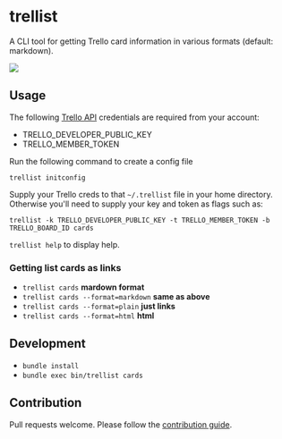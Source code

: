 # trellist

A CLI tool for getting Trello card information in various
formats (default: markdown).

![](https://travis-ci.org/chaserx/trellist.svg?branch=master)

## Usage

The following [Trello API](https://developers.trello.com/) credentials are
required from your account:

- TRELLO_DEVELOPER_PUBLIC_KEY
- TRELLO_MEMBER_TOKEN

Run the following command to create a config file

`trellist initconfig`

Supply your Trello creds to that `~/.trellist` file in your home directory.
Otherwise you'll need to supply your key and token as flags such as:

`trellist -k TRELLO_DEVELOPER_PUBLIC_KEY -t TRELLO_MEMBER_TOKEN -b TRELLO_BOARD_ID cards`

`trellist help` to display help.

### Getting list cards as links

- `trellist cards` **mardown format**
- `trellist cards --format=markdown` **same as above**
- `trellist cards --format=plain` **just links**
- `trellist cards --format=html` **html**

## Development

- `bundle install`
- `bundle exec bin/trellist cards`

## Contribution

Pull requests welcome. Please follow the [contribution guide](contributing.md).
